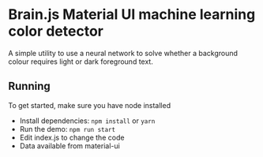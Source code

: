 # Brain.js Material UI machine learning color detector
A simple utility to use a neural network to solve whether a background colour requires light or dark foreground text.

## Running
To get started, make sure you have node installed
* Install dependencies: `npm install` or `yarn`
* Run the demo: `npm run start`
* Edit index.js to change the code
* Data available from material-ui